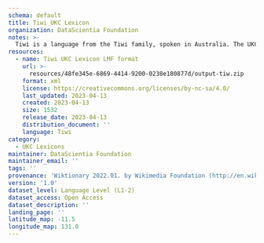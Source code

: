 ```yaml
---
schema: default
title: Tiwi UKC Lexicon
organization: DataScientia Foundation
notes: >-
  Tiwi is a language from the Tiwi family, spoken in Australia. The UKC Lexicon of Tiwi is represented as a lexico-semantic network. It consists of words, word senses, synsets, as well as sense-level and synset-level relationships.
resources:
  - name: Tiwi UKC Lexicon LMF format
    url: >-
      resources/48fe345e-6869-4414-9200-0238e180877d/output-tiw.zip
    format: xml
    license: https://creativecommons.org/licenses/by-nc-sa/4.0/
    last_updated: 2023-04-13
    created: 2023-04-13
    size: 1532
    release_date: 2023-04-13
    distribution_document: ''
    language: Tiwi
category:
  - UKC Lexicons
maintainer: DataScientia Foundation
maintainer_email: ''
tags: ''
provenance: 'Wiktionary 2022.01. by Wikimedia Foundation (http://en.wiktionary.org); KinDiv: Kinship Diversity 1.0 by Temuulen Khishigsuren (http://ukc.disi.unitn.it/index.php/kinship/); Princeton WordNet 2.1 by Princeton University (https://wordnet.princeton.edu)'
version: '1.0'
dataset_level: Language Level (L1-2)
dataset_access: Open Access
dataset_description: ''
landing_page: ''
latitude_map: -11.5
longitude_map: 131.0
---
```

